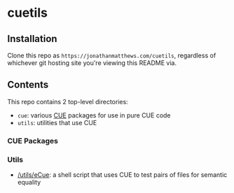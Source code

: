 # cuetils

## Installation

Clone this repo as `https://jonathanmatthews.com/cuetils`, regardless of
whichever git hosting site you're viewing this README via.

## Contents

This repo contains 2 top-level directories:

- `cue`: various [CUE](https://cuelang.org) packages for use in pure CUE code
- `utils`: utilities that use CUE

### CUE Packages

### Utils

- [/utils/eCue](/utils/eCue): a shell script that uses CUE to test pairs of
  files for semantic equality
